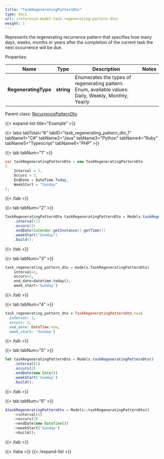 ```yaml
---
title: "TaskRegeneratingPatternDto"
type: docs
url: /reference-model-task-regenerating-pattern-dto/
weight: 1
---
```

Represents the regenerating recurrence pattern that specifies how many days, weeks, months or years after the completion of the current task the next occurrence will be due.             

Properties:

Name | Type | Description | Notes
---- | ---- | ----------- | -----
**RegeneratingType** | **string** | Enumerates the types of regenerating pattern. Enum, available values: Daily, Weekly, Monthly, Yearly | 

Parent class: [RecurrencePatternDto](/email/reference-model-recurrence-pattern-dto/)

{{< expand-list title="Example" >}}

{{< tabs tabTotal="6" tabID="task_regenerating_pattern_dto_1" tabName1="C#" tabName2="Java" tabName3="Python" tabName4="Ruby" tabName5="Typescript" tabName6="PHP" >}}

{{< tab tabNum="1" >}}

```csharp
var taskRegeneratingPatternDto = new TaskRegeneratingPatternDto
{
    Interval = 1,
    Occurs = 2,
    EndDate = DateTime.Today,
    WeekStart = "Sunday"
};
```

{{< /tab >}}

{{< tab tabNum="2" >}}

```java
TaskRegeneratingPatternDto taskRegeneratingPatternDto = Models.taskRegeneratingPatternDto()
    .interval(1)
    .occurs(2)
    .endDate(Calendar.getInstance().getTime())
    .weekStart("Sunday")
    .build();
```

{{< /tab >}}

{{< tab tabNum="3" >}}

```python
task_regenerating_pattern_dto = models.TaskRegeneratingPatternDto(
    interval=1,
    occurs=2,
    end_date=datetime.today(),
    week_start='Sunday')
```

{{< /tab >}}

{{< tab tabNum="4" >}}

```ruby
task_regenerating_pattern_dto = TaskRegeneratingPatternDto.new(
  interval: 1,
  occurs: 2,
  end_date: DateTime.now,
  week_start: 'Sunday')
```

{{< /tab >}}

{{< tab tabNum="5" >}}

```typescript
let taskRegeneratingPatternDto = Models.taskRegeneratingPatternDto()
    .interval(1)
    .occurs(2)
    .endDate(new Date())
    .weekStart('Sunday')
    .build();
```

{{< /tab >}}

{{< tab tabNum="6" >}}

```php
$taskRegeneratingPatternDto = Models::taskRegeneratingPatternDto()
    ->interval(1)
    ->occurs(2)
    ->endDate(new DateTime())
    ->weekStart('Sunday')
    ->build();
```

{{< /tab >}}

{{< /tabs >}}
{{< /expand-list >}}


